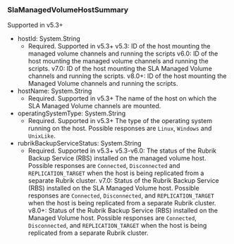 ### SlaManagedVolumeHostSummary
Supported in v5.3+

- hostId: System.String
  - Required. Supported in v5.3+
  v5.3: ID of the host mounting the managed volume channels and running the scripts
  v6.0: ID of the host mounting the managed volume channels and running the scripts.
  v7.0: ID of the host mounting the SLA Managed Volume channels and running the scripts.
  v8.0+: ID of the host mounting the Managed Volume channels and running the scripts.
- hostName: System.String
  - Required. Supported in v5.3+
  The name of the host on which the SLA Managed Volume channels are mounted.
- operatingSystemType: System.String
  - Required. Supported in v5.3+
  The type of the operating system running on the host. Possible responses are `Linux`, `Windows` and `UnixLike`.
- rubrikBackupServiceStatus: System.String
  - Required. Supported in v5.3+
  v5.3-v6.0: The status of the Rubrik Backup Service (RBS) installed on the managed volume host. Possible responses are `Connected`, `Disconnected` and `REPLICATION_TARGET` when the host is being replicated from a separate Rubrik cluster.
  v7.0: Status of the Rubrik Backup Service (RBS) installed on the SLA Managed Volume host. Possible responses are `Connected`, `Disconnected`, and `REPLICATION_TARGET` when the host is being replicated from a separate Rubrik cluster.
  v8.0+: Status of the Rubrik Backup Service (RBS) installed on the Managed Volume host. Possible responses are `Connected`, `Disconnected`, and `REPLICATION_TARGET` when the host is being replicated from a separate Rubrik cluster.
